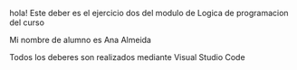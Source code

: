hola! 
Este deber es el ejercicio dos del modulo de Logica de programacion del curso 

Mi nombre de alumno es Ana Almeida

Todos los deberes son realizados mediante Visual Studio Code 
